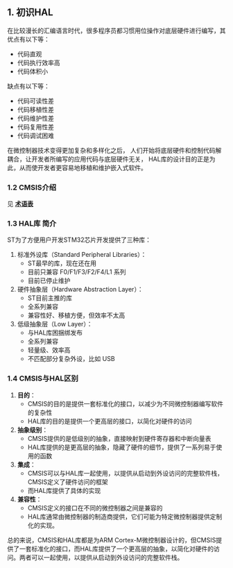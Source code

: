 ## 1. 初识HAL

在比较漫长的汇编语言时代，很多程序员都习惯用位操作对底层硬件进行编写，其优点有以下等：
- 代码直观
- 代码执行效率高
- 代码体积小

缺点有以下等：
- 代码可读性差
- 代码移植性差
- 代码维护性差
- 代码复用性差
- 代码调试困难

在微控制器技术变得更加复杂和多样化之后，
人们开始将底层硬件和控制代码解耦合，让开发者所编写的应用代码与底层硬件无关，
HAL库的设计目的正是为此，从而使开发者更容易地移植和维护嵌入式软件。

### 1.2 CMSIS介绍

见 [**术语表**](/教程/正文/项目/MdrHAL/术语表.md)

### 1.3 HAL库 简介
ST为了方便用户开发STM32芯片开发提供了三种库：
1. 标准外设库（Standard Peripheral Libraries）：
    - ST最早的库，现在还在用
    - 目前只兼容 F0/F1/F3/F2/F4/L1 系列
    - 目前已停止维护
2. 硬件抽象层（Hardware Abstraction Layer）：
    - ST目前主推的库
    - 全系列兼容
    - 兼容性好、移植方便，但效率不太高
3. 低级抽象层（Low Layer）：
    - 与HAL库困捆绑发布
    - 全系列兼容
    - 轻量级、效率高
    - 不匹配部分复杂外设，比如 USB

### 1.4 CMSIS与HAL区别

1. **目的**：
   - CMSIS的目的是提供一套标准化的接口，以减少为不同微控制器编写软件的复杂性
   - HAL库的目的是提供一个更高层的接口，以简化对硬件的访问
2. **抽象级别**：
   - CMSIS提供的是低级别的抽象，直接映射到硬件寄存器和中断向量表
   - HAL库提供的是更高层的抽象，隐藏了硬件的细节，提供了一系列易于使用的函数
3. **集成**：
   - CMSIS可以与HAL库一起使用，以提供从启动到外设访问的完整软件栈，CMSIS定义了硬件访问的框架
   - 而HAL库提供了具体的实现
4. **兼容性**：
   - CMSIS定义的接口在不同的微控制器之间是兼容的
   - HAL库通常由微控制器的制造商提供，它们可能为特定微控制器提供定制化的实现。
     
总的来说，CMSIS和HAL库都是为ARM Cortex-M微控制器设计的，但CMSIS提供了一套标准化的接口，而HAL库提供了一个更高层的抽象，以简化对硬件的访问。两者可以一起使用，以提供从启动到外设访问的完整软件栈。
